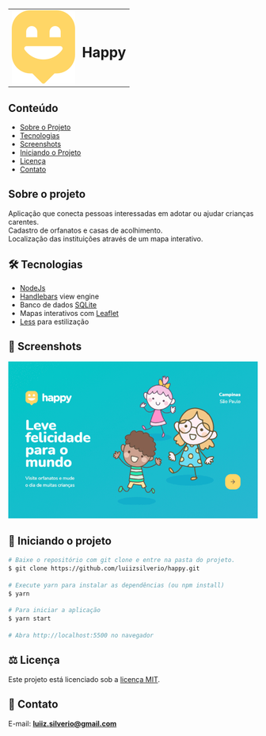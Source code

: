 <table>
  <tr>
    <td><img src="https://github.com/luiizsilverio/happy-react/blob/main/src/images/marker.svg" /></td>
    <td><h1>Happy</h1></td>
  </tr>
</table>

## Conteúdo
* [Sobre o Projeto](#sobre-o-projeto)
* [Tecnologias](#hammer_and_wrench-tecnologias)
* [Screenshots](#camera_flash-screenshots)
* [Iniciando o Projeto](#car-Iniciando-o-projeto)
* [Licença](#balance_scale-licença)
* [Contato](#email-contato)

## Sobre o projeto
Aplicação que conecta pessoas interessadas em adotar ou ajudar crianças carentes.<br />
Cadastro de orfanatos e casas de acolhimento.<br />
Localização das instituições através de um mapa interativo.

## :hammer_and_wrench: Tecnologias
* <ins>NodeJs</ins>
* <ins>Handlebars</ins> view engine
* Banco de dados <ins>SQLite</ins>
* Mapas interativos com <ins>Leaflet</ins>
* <ins>Less</ins> para estilização

## :camera_flash: Screenshots
![](https://github.com/luiizsilverio/happy/blob/main/public/images/screenshots/happy.gif)

## :car: Iniciando o projeto
```bash
# Baixe o repositório com git clone e entre na pasta do projeto.
$ git clone https://github.com/luiizsilverio/happy.git

# Execute yarn para instalar as dependências (ou npm install)
$ yarn

# Para iniciar a aplicação
$ yarn start

# Abra http://localhost:5500 no navegador
```

## :balance_scale: Licença
Este projeto está licenciado sob a [licença MIT](LICENSE).

## :email: Contato

E-mail: [**luiiz.silverio@gmail.com**](mailto:luiiz.silverio@gmail.com)

